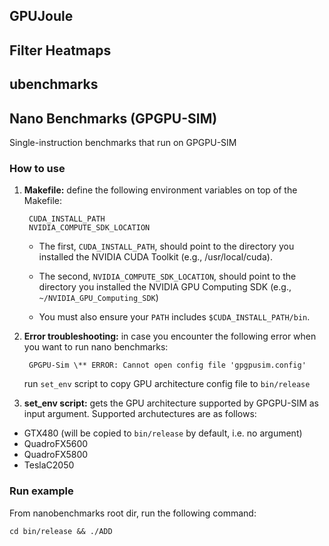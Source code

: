 ## GPUJoule

## Filter Heatmaps

## ubenchmarks

## Nano Benchmarks (GPGPU-SIM)
Single-instruction benchmarks that run on GPGPU-SIM

### How to use

1) **Makefile:** define the following environment variables on top of the Makefile:

        CUDA_INSTALL_PATH
        NVIDIA_COMPUTE_SDK_LOCATION

   * The first, ```CUDA_INSTALL_PATH```, should point to the directory you installed
   the NVIDIA CUDA Toolkit (e.g., /usr/local/cuda).

   * The second, ```NVIDIA_COMPUTE_SDK_LOCATION```, should point to the directory you
   installed the NVIDIA GPU Computing SDK (e.g., ```~/NVIDIA_GPU_Computing_SDK```)

   * You must also ensure your ```PATH``` includes ```$CUDA_INSTALL_PATH/bin```.


2) **Error troubleshooting:** in case you encounter the following error when you want to run nano benchmarks:

        GPGPU-Sim \** ERROR: Cannot open config file 'gpgpusim.config'

   run ```set_env``` script to copy GPU architecture config file to ```bin/release```


3) **set_env script:** gets the GPU architecture supported by GPGPU-SIM as input argument. Supported archutectures are as follows:

* GTX480 (will be copied to ```bin/release``` by default, i.e. no argument)
* QuadroFX5600 
* QuadroFX5800  
* TeslaC2050 

### Run example
From nanobenchmarks root dir, run the following command:

```cd bin/release && ./ADD```
